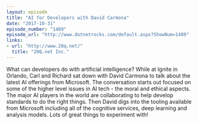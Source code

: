 ```yaml
---
layout: episode
title: "AI for Developers with David Carmona"
date: "2017-10-31"
episode_number: "1489"
episode_url: "http://www.dotnetrocks.com/default.aspx?ShowNum=1489"
links:
- url: "http://www.20q.net/"
  title: "20Q.net Inc."
---
```


What can developers do with artificial intelligence? While at Ignite in Orlando, Carl and Richard sat down with David Carmona to talk about the latest AI offerings from Microsoft. The conversation starts out focused on some of the higher level issues in AI tech - the moral and ethical aspects. The major AI players in the world are collaborating to help develop standards to do the right things. Then David digs into the tooling available from Microsoft including all of the cognitive services, deep learning and analysis models. Lots of great things to experiment with!
